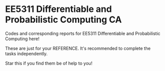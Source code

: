 # EE5311 Differentiable and Probabilistic Computing CA
Codes and corresponding reports for EE5311 Differentiable and Probabilistic Computing here!

These are just for your REFERENCE. It's recommended to complete the tasks independently.

Star this if you find them be of help to you!
